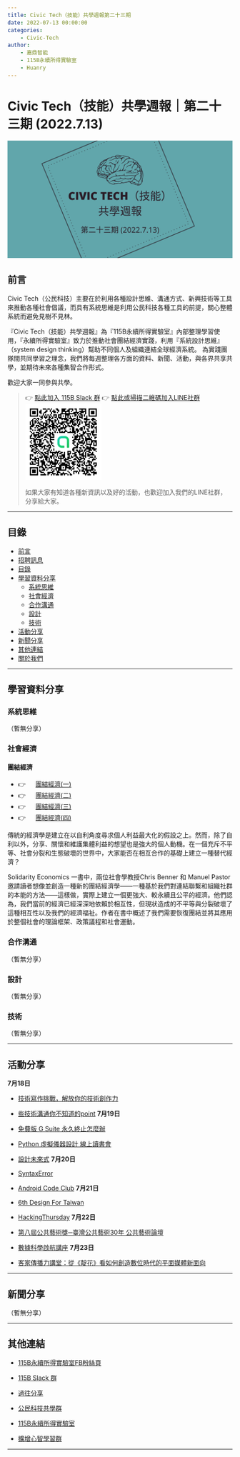 ```yaml
---
title: Civic Tech（技能）共學週報第二十三期
date: 2022-07-13 00:00:00
categories:
	- Civic-Tech
author:
	- 嘉鼎智能
	- 115B永續所得實驗室
	- Huanry
---
```

# Civic Tech（技能）共學週報｜第二十三期 (2022.7.13)

![Civic-Tech-23](/img/ct/23.png)

## 前言

Civic Tech（公民科技）主要在於利用各種設計思維、溝通方式、新興技術等工具來推動各種社會倡議，而具有系統思維是利用公民科技各種工具的前提，關心整體系統而避免見樹不見林。

『Civic Tech（技能）共學週報』為『115B永續所得實驗室』內部整理學習使用，『永續所得實驗室』致力於推動社會團結經濟實踐，利用『系統設計思維』（system design thinking）幫助不同個人及組織連結全球經濟系統。
為實踐團隊間共同學習之理念，我們將每週整理各方面的資料、新聞、活動，與各界共享共學，並期待未來各種集智合作形式。

歡迎大家一同參與共學。

>👉  [點此加入 115B Slack 群](https://bit.ly/Slack115b)
>👉  [點此或掃描二維碼加入LINE社群](https://line.me/ti/g2/Dj4AkbdDsY6o4D_CdDUB6Q)
>[![公民科技共學群](/img/產品共學群.jpg)](https://line.me/ti/g2/Dj4AkbdDsY6o4D_CdDUB6Q)
>
>如果大家有知道各種新資訊以及好的活動，也歡迎加入我們的LINE社群，分享給大家。

---
## 目錄
- [前言](#前言)
- [招聘訊息](#招聘訊息)
- [目錄](#目錄)
- [學習資料分享](#學習資料分享)
	- [系統思維](#系統思維)
	- [社會經濟](#社會經濟)
	- [合作溝通](#合作溝通)
	- [設計](#設計)
	- [技術](#技術)
- [活動分享](#活動分享)
- [新聞分享](#新聞分享)
- [其他連結](#其他連結)
- [關於我們](#關於我們)

---
## 學習資料分享
### 系統思維

（暫無分享）

### 社會經濟

#### 團結經濟

- 👉 &emsp; [團結經濟(一)](https://histock.tw/blog/magnific/47) 
- 👉 &emsp; [團結經濟(二)](https://histock.tw/blog/magnific/48) 
- 👉 &emsp; [團結經濟(三)](https://histock.tw/blog/magnific/49) 
- 👉 &emsp; [團結經濟(四)](https://histock.tw/blog/magnific/50) 

傳統的經濟學是建立在以自利角度尋求個人利益最大化的假設之上。然而，除了自利以外，分享、關懷和維護集體利益的想望也是強大的個人動機。在一個充斥不平等、社會分裂和生態破壞的世界中，大家能否在相互合作的基礎上建立一種替代經濟？ 

Solidarity Economics 一書中，兩位社會學教授Chris Benner 和 Manuel Pastor 邀請讀者想像並創造一種新的團結經濟學——一種基於我們對連結聯繫和組織社群的本能的方法——這樣做，實際上建立一個更強大、較永續且公平的經濟。他們認為，我們當前的經濟已經深深地依賴於相互性，但現狀造成的不平等與分裂破壞了這種相互性以及我們的經濟福祉。作者在書中概述了我們需要恢復團結並將其應用於整個社會的理論框架、政策議程和社會運動。


### 合作溝通

（暫無分享）

### 設計

（暫無分享）

### 技術

（暫無分享）

---
## 活動分享

**7月18日**
- [技術寫作挑戰，解放你的技術創作力](https://www.accupass.com/event/2207061216382083051979)

- [些技術溝通你不知道的point](https://www.accupass.com/event/2207050604341593757996)
**7月19日**
- [免費版 G Suite 永久終止怎麼辦](https://www.accupass.com/event/2207040948529976032600)

- [Python 虛擬儀器設計 線上讀書會](https://www.accupass.com/event/2205230411562026704980)

- [設計未來式](https://www.accupass.com/event/2207100419024430354820)
**7月20日**
- [SyntaxError](https://www.meetup.com/pythonhug/events/286893093/)

- [Android Code Club](https://www.meetup.com/taiwan-android-developer-study-group/events/286892867/)
**7月21日**
- [6th Design For Taiwan](https://www.accupass.com/event/2205250807421623732573)

- [HackingThursday](https://www.meetup.com/hackingthursday/events/286916016/)
**7月22日**
- [第八屆公共藝術獎─臺灣公共藝術30年 公共藝術論壇](https://www.accupass.com/event/2206301321161481480456)

- [數據科學啟航講座](https://www.accupass.com/event/2206220542575087903370)
**7月23日**
- [客家傳播力講堂：從《靛花》看如何創造數位時代的平面媒體新面向](https://www.accupass.com/event/2207051027186725905660)

---
## 新聞分享

（暫無分享）

---
## 其他連結

- [115B永續所得實驗室FB粉絲頁](https://www.facebook.com/%E6%B0%B8%E7%BA%8C%E6%89%80%E5%BE%97%E5%AF%A6%E9%A9%97%E5%AE%A4-102916798609139)

- [115B Slack 群](https://bit.ly/Slack115b)

- [過往分享](/categories/Civic-Tech)

- [公民科技共學群](https://line.me/ti/g2/Dj4AkbdDsY6o4D_CdDUB6Q?utm_source=invitation&utm_medium=link_copy&utm_campaign=default)

- [115B永續所得實驗室](https://line.me/ti/g2/asPFU-0w4o9MIRSBdb4gtg?utm_source=invitation&utm_medium=link_copy&utm_campaign=default)

- [擴增心智學習群](https://line.me/ti/g2/asPFU-0w4o9MIRSBdb4gtg?utm_source=invitation&utm_medium=link_copy&utm_campaign=default)

---